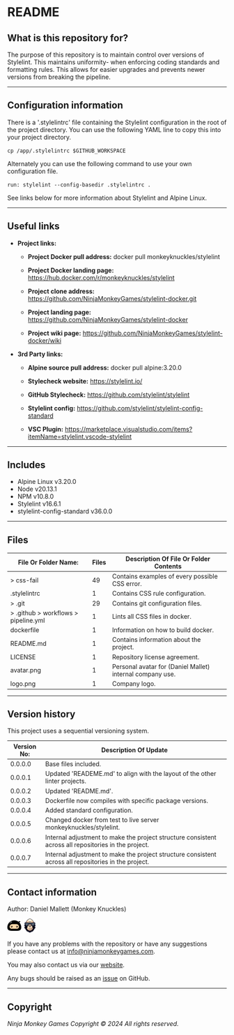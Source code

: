 # README #

## What is this repository for? ##

The purpose of this repository is to maintain control over versions of Stylelint. This maintains uniformity-
when enforcing coding standards and formatting rules. This allows for easier upgrades and prevents newer versions from
breaking the pipeline.

---

## Configuration information ##

There is a '.stylelintrc' file containing the Stylelint configuration in the root of the project directory. You can
use the following YAML line to copy this into your project directory.

```shell
cp /app/.stylelintrc $GITHUB_WORKSPACE
```

Alternately you can use the following command to use your own configuration file.

```shell
run: stylelint --config-basedir .stylelintrc .
```

See links below for more information about Stylelint and Alpine Linux.

---

## Useful links ##
  
* **Project links:**
  
  * **Project Docker pull address:**  docker pull monkeyknuckles/stylelint

  * **Project Docker landing page:**  <https://hub.docker.com/r/monkeyknuckles/stylelint>
  * **Project clone address:**        <https://github.com/NinjaMonkeyGames/stylelint-docker.git>
  * **Project landing page:**         <https://github.com/NinjaMonkeyGames/stylelint-docker>
  * **Project wiki page:**            <https://github.com/NinjaMonkeyGames/stylelint-docker/wiki>

* **3rd Party links:**

  * **Alpine source pull address:**   docker pull alpine:3.20.0

  * **Stylecheck website:**           <https://stylelint.io/>
  * **GitHub Stylecheck:**            <https://github.com/stylelint/stylelint>
  * **Stylelint config:**             <https://github.com/stylelint/stylelint-config-standard>
  * **VSC Plugin:**                   <https://marketplace.visualstudio.com/items?itemName=stylelint.vscode-stylelint>

---

## Includes ##

* Alpine Linux                v3.20.0
* Node                        v20.13.1
* NPM                         v10.8.0
* Stylelint                   v16.6.1
* stylelint-config-standard   v36.0.0

---

## Files ##

| File Or Folder Name:                  | Files | Description Of File Or Folder Contents                               |
|---------------------------------------|-------|----------------------------------------------------------------------|
| > css-fail                            |   49  | Contains examples of every possible CSS error.                       |
| .stylelintrc                          |   1   | Contains CSS rule configuration.                                     |
| > .git                                |   29  | Contains git configuration files.                                    |
| > .github > workflows > pipeline.yml  |   1   | Lints all CSS files in docker.                                       |
| dockerfile                            |   1   | Information on how to build docker.                                  |
| README.md                             |   1   | Contains information about the project.                              |
| LICENSE                               |   1   | Repository license agreement.                                        |
| avatar.png                            |   1   | Personal avatar for (Daniel Mallet) internal company use.            |
| logo.png                              |   1   | Company logo.                                                        |

---

## Version history ##

This project uses a sequential versioning system.

| Version No:    | Description Of Update                                                                               |
|----------------|-----------------------------------------------------------------------------------------------------|
| 0.0.0.0        | Base files included.                                                                                |
| 0.0.0.1        | Updated 'READEME.md' to align with the layout of the other linter projects.                         |
| 0.0.0.2        | Updated 'README.md'.                                                                                |
| 0.0.0.3        | Dockerfile now compiles with specific package versions.                                             |
| 0.0.0.4        | Added standard configuration.                                                                       |
| 0.0.0.5        | Changed docker from test to live server monkeyknuckles/stylelint.                                   |
| 0.0.0.6        | Internal adjustment to make the project structure consistent across all repositories in the project.|
| 0.0.0.7        | Internal adjustment to make the project structure consistent across all repositories in the project.|
---

## Contact information ##

Author: Daniel Mallett (Monkey Knuckles)

![Ninja Monkey Games](logo.png "Logo")
![Monkey Knuckles](avatar.png "Avatar")

If you have any problems with the repository or have any suggestions please contact us at <info@ninjamonkeygames.com>.

You may also contact us via our [website](https://ninjamonkeygames.com).

Any bugs should be raised as an [issue](https://github.com/NinjaMonkeyGames/stylelint-docker/issues) on GitHub.

---

## Copyright ##

*Ninja Monkey Games Copyright © 2024 All rights reserved.*
